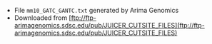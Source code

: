 * File `mm10_GATC_GANTC.txt` generated by Arima Genomics
* Downloaded from [ftp://ftp-arimagenomics.sdsc.edu/pub/JUICER_CUTSITE_FILES](ftp://ftp-arimagenomics.sdsc.edu/pub/JUICER_CUTSITE_FILES)
